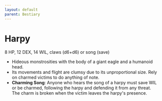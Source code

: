 ```yaml
---
layout: default
parent: Bestiary
---
```


# Harpy

8 HP, 12 DEX, 14 WIL, claws (d6+d6) or song (save)

- Hideous monstrosities with the body of a giant eagle and a humanoid head.
- Its movements and flight are clumsy due to its unproportional size. Rely on charmed victims to do anything of note. 
- **Charming Song**: Anyone who hears the song of a harpy must save WIL or be charmed, following the harpy and defending it from any threat. The charm is broken when the victim leaves the harpy's presence. 
